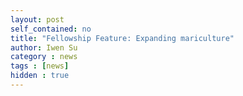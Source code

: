 ```yaml
---
layout: post
self_contained: no
title: "Fellowship Feature: Expanding mariculture"
author: Iwen Su
category : news 
tags : [news]
hidden : true
---
```

